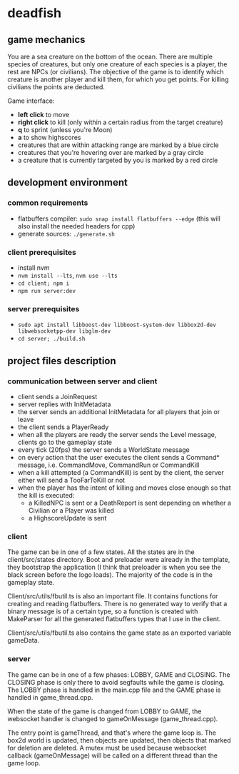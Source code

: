 # deadfish

## game mechanics

You are a sea creature on the bottom of the ocean. There are multiple species of creatures, but only one creature of each species is a player, the rest are NPCs (or civilians). The objective of the game is to identify which creature is another player and kill them, for which you get points. For killing civilians the points are deducted.

Game interface:
- **left click** to move
- **right click** to kill (only within a certain radius from the target creature)
- **q** to sprint (unless you're Moon)
- **a** to show highscores
- creatures that are within attacking range are marked by a blue circle
- creatures that you're hovering over are marked by a gray circle
- a creature that is currently targeted by you is marked by a red circle

## development environment

### common requirements

- flatbuffers compiler: `sudo snap install flatbuffers --edge` (this will also install the needed headers for cpp)
- generate sources: `./generate.sh`

### client prerequisites

- install nvm
- `nvm install --lts`, `nvm use --lts`
- `cd client; npm i`
- `npm run server:dev`

### server prerequisites

- `sudo apt install libboost-dev libboost-system-dev libbox2d-dev libwebsocketpp-dev libglm-dev`
- `cd server; ./build.sh`

## project files description

### communication between server and client

- client sends a JoinRequest
- server replies with InitMetadata
- the server sends an additional InitMetadata for all players that join or leave
- the client sends a PlayerReady
- when all the players are ready the server sends the Level message, clients go to the gameplay state
- every tick (20fps) the server sends a WorldState message
- on every action that the user executes the client sends a Command* message, i.e. CommandMove, CommandRun or CommandKill
- when a kill attempted (a CommandKill) is sent by the client, the server either will send a TooFarToKill or not
- when the player has the intent of killing and moves close enough so that the kill is executed:
    - a KilledNPC is sent or a DeathReport is sent depending on whether a Civilian or a Player was killed
    - a HighscoreUpdate is sent

### client

The game can be in one of a few states. All the states are in the client/src/states directory. Boot and preloader were already in the template, they bootstrap the application (I think that preloader is when you see the black screen before the logo loads). The majority of the code is in the gameplay state.

Client/src/utils/fbutil.ts is also an important file. It contains functions for creating and reading flatbuffers. There is no generated way to verify that a binary message is of a certain type, so a function is created with MakeParser for all the generated flatbuffers types that I use in the client.

Client/src/utils/fbutil.ts also contains the game state as an exported variable gameData.

### server

The game can be in one of a few phases: LOBBY, GAME and CLOSING. The CLOSING phase is only there to avoid segfaults while the game is closing. The LOBBY phase is handled in the main.cpp file and the GAME phase is handled in game_thread.cpp.

When the state of the game is changed from LOBBY to GAME, the websocket handler is changed to gameOnMessage (game_thread.cpp).

The entry point is gameThread, and that's where the game loop is. The box2d world is updated, then objects are updated, then objects that marked for deletion are deleted. A mutex must be used because websocket callback (gameOnMessage) will be called on a different thread than the game loop.